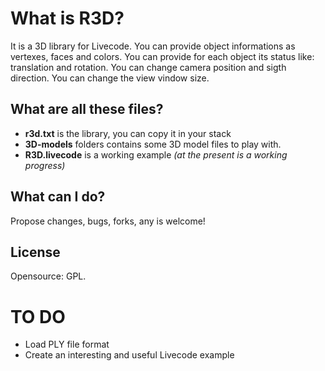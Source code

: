 # What is R3D?

It is a 3D library for Livecode.
You can provide object informations as vertexes, faces and colors.
You can provide for each object its status like: translation and rotation.
You can change camera position and sigth direction.
You can change the view vindow size.

## What are all these files?

* **r3d.txt** is the library, you can copy it in your stack
* **3D-models** folders contains some 3D model files to play with.
* **R3D.livecode** is a working example _(at the present is a working progress)_

## What can I do?

Propose changes, bugs, forks, any is welcome!

## License
Opensource: GPL.

# TO DO

* Load PLY file format
* Create an interesting and useful Livecode example

